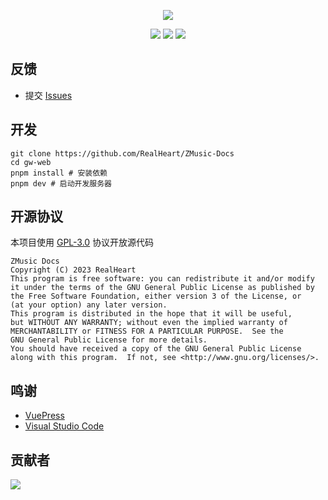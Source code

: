<div align="center">

![][banner]

![][node]
![][pnpm]
![][license]

</div>

## 反馈

* 提交 [Issues](../../issues)

## 开发

```shell
git clone https://github.com/RealHeart/ZMusic-Docs
cd gw-web
pnpm install # 安装依赖
pnpm dev # 启动开发服务器
```

## 开源协议

本项目使用 [GPL-3.0](LICENSE) 协议开放源代码

```text
ZMusic Docs
Copyright (C) 2023 RealHeart
This program is free software: you can redistribute it and/or modify
it under the terms of the GNU General Public License as published by
the Free Software Foundation, either version 3 of the License, or
(at your option) any later version.
This program is distributed in the hope that it will be useful,
but WITHOUT ANY WARRANTY; without even the implied warranty of
MERCHANTABILITY or FITNESS FOR A PARTICULAR PURPOSE.  See the
GNU General Public License for more details.
You should have received a copy of the GNU General Public License
along with this program.  If not, see <http://www.gnu.org/licenses/>.
```

## 鸣谢

* [VuePress](https://github.com/vuepress/vuepress-next)
* [Visual Studio Code](https://code.visualstudio.com/)

## 贡献者

[![][contrib]](https://github.com/RealHeart/ZMusic-Docs/graphs/contributors)

[banner]: https://socialify.git.ci/RealHeart/ZMusic-Docs/image?description=1&forks=1&issues=1&language=1&name=1&owner=1&pulls=1&stargazers=1&theme=Auto

[node]: https://img.shields.io/badge/node-18-blue?style=for-the-badge

[pnpm]: https://img.shields.io/badge/pnpm-7-blue?style=for-the-badge

[license]: https://img.shields.io/github/license/RealHeart/ZMusic-Docs?style=for-the-badge

[contrib]: https://contrib.rocks/image?repo=RealHeart/ZMusic-Docs
